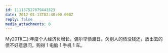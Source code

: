 ```yaml
---
id: 111137527879443323
date: 2012-01-13T02:48:00.000Z
reply: false
media_attachments: 0
---
```


My2011(二):年度个人经济负增长，偶尔举债渡日。欠别人的债没钱还，放出去的债不好意思问。购得 1 电脑 1 手机 1 车。 ​​​​

